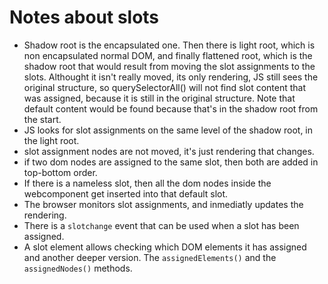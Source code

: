 # Notes about slots

 - Shadow root is the encapsulated one. Then there is light root, which is non encapsulated normal DOM, and finally flattened root, which is the shadow root that would result from moving the slot assignments to the slots. Althought it isn't really moved, its only rendering, JS still sees the original structure, so querySelectorAll() will not find slot content that was assigned, because it is still in the original structure. Note that default content would be found because that's in the shadow root from the start.
 - JS looks for slot assignments on the same level of the shadow root, in the light root.
 - slot assignment nodes are not moved, it's just rendering that changes.
 - if two dom nodes are assigned to the same slot, then both are added in top-bottom order.
 - If there is a nameless slot, then all the dom nodes inside the webcomponent get inserted into that default slot.
 - The browser monitors slot assignments, and inmediatly updates the rendering.
 - There is a `slotchange` event that can be used when a slot has been assigned.
 - A slot element allows checking which DOM elements it has assigned and another deeper version. The `assignedElements()` and the `assignedNodes()` methods.
